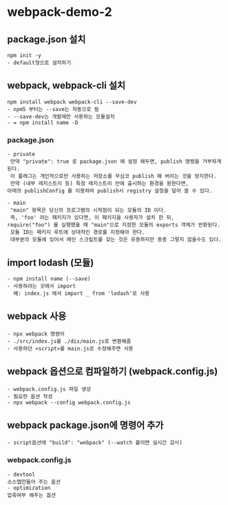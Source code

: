 # webpack-demo-2

## package.json 설치
```
npm init -y
- default형으로 설치하기
```

## webpack, webpack-cli 설치
```
npm install webpack webpack-cli --save-dev
- npm5 부터는 --save는 자동으로 됨
- --save-dev는 개발에만 사용하는 모듈설치
- = npm install name -D
```

### package.json
```
- private
 만약 "private": true 로 package.json 에 설정 해두면, publish 명령을 거부하게 된다.
 이 플래그는 개인적으로만 사용하는 저장소를 무심코 publish 해 버리는 것을 방지한다. 
 만약 (내부 레지스트리 등) 특정 레지스트리 만에 출시하는 환경을 원한다면, 
아래의 publishConfig 를 이용하여 publish시 registry 설정을 덮어 쓸 수 있다.

- main
 "main" 항목은 당신의 프로그램의 시작점이 되는 모듈의 ID 이다. 
 즉, 'foo' 라는 패키지가 있다면, 이 패키지을 사용자가 설치 한 뒤, 
require("foo") 를 실행했을 때 "main"으로 지정한 모듈의 exports 객체가 반환된다.
 모듈 ID는 패키지 루트에 상대적인 경로를 지정해야 한다. 
 대부분의 모듈에 있어서 메인 스크립트를 갖는 것은 유용하지만 종종 그렇지 않을수도 있다.
```

## import lodash (모듈)
```
- npm install name (--save)
- 사용하려는 곳에서 import
  예: index.js 에서 import _ from 'lodash'로 사용
```

## webpack 사용
```
- npx webpack 명령어
- ./src/index.js를 ./dis/main.js로 변환해줌
- 사용하던 <script>를 main.js로 수정해주면 사용
```

## webpack 옵션으로 컴파일하기 (webpack.config.js)
```
- webpack.config.js 파일 생성
- 필요한 옵션 작성
- npx webpack --config webpack.config.js 
```

## webpack package.json에 명령어 추가
```
- script옵션에 "build": "webpack" (--watch 붙이면 실시간 감사)
```

### webpack.config.js
```
- devtool
소스맵만들어 주는 옵션
- optimization
압축여부 해주는 옵션
```
